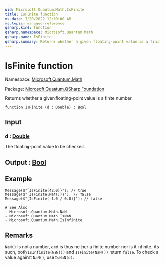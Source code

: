```yaml
---
uid: Microsoft.Quantum.Math.IsFinite
title: IsFinite function
ms.date: 7/20/2022 12:00:00 AM
ms.topic: managed-reference
qsharp.kind: function
qsharp.namespace: Microsoft.Quantum.Math
qsharp.name: IsFinite
qsharp.summary: Returns whether a given floating-point value is a finite number.
---
```


# IsFinite function

Namespace: [Microsoft.Quantum.Math](xref:Microsoft.Quantum.Math)

Package: [Microsoft.Quantum.QSharp.Foundation](https://nuget.org/packages/Microsoft.Quantum.QSharp.Foundation)


Returns whether a given floating-point value is a finite number.

```qsharp
function IsFinite (d : Double) : Bool
```


## Input

### d : [Double](xref:microsoft.quantum.qsharp.valueliterals#double-literals)

The floating-point value to be checked.



## Output : [Bool](xref:microsoft.quantum.qsharp.valueliterals#bool-literals)



## Example

```qsharpMessage($"{IsFinite(42.0)}"); // trueMessage($"{IsFinite(NaN())}"); // falseMessage($"{IsFinite(-1.0 / 0.0)}"); // false# See Also- Microsoft.Quantum.Math.NaN- Microsoft.Quantum.Math.IsNaN- Microsoft.Quantum.Math.IsInfinite```

## Remarks

`NaN()` is not a number, and is thus neither a finite number noris it infinite. As such, both `IsInfinite(NaN())` and `IsFinite(NaN())`return `false`. To check a value against `NaN()`, use `IsNaN(d)`.